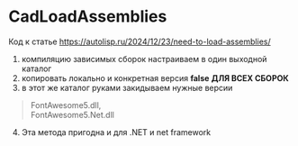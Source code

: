 # CadLoadAssemblies

Код к статье https://autolisp.ru/2024/12/23/need-to-load-assemblies/

1. компиляцию зависимых сборок настраиваем в один выходной каталог
2. копировать локально и конкретная версия __false__ **ДЛЯ ВСЕХ СБОРОК**
3. в этот же каталог руками закидываем нужные версии
>FontAwesome5.dll,\
>FontAwesome5.Net.dll

4. Эта метода пригодна и для .NET и net framework

